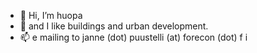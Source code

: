 - 👋 Hi, I’m huopa
- 👀  and I like buildings and urban development.
- 📫 e mailing to janne (dot) puustelli (at) forecon (dot) f i
